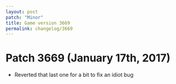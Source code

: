 ```yaml
---
layout: post
patch: "Minor"
title: Game version 3669
permalink: changelog/3669
---
```


# Patch 3669 (January 17th, 2017)

- Reverted that last one for a bit to fix an idiot bug
